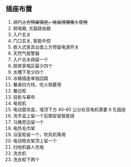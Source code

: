 ## 插座布置

1. ~~进门上方预留插座，给监控摄像头使用~~
2. 弱电箱, 光猫路由器
3. 入户玄关
4. 门口玄关, 智能中控
5. 嵌入式家具台面上方预留电源开关
6. 天然气报警器
7. 入户总水阀留一个
8. 厨房家电区最少四个
9. 水槽下至少四个
10. 冰箱插座单独回路
11. 餐桌四方线，吃火锅要用
12. 餐边柜
13. 投影与幕布
14. 电视机
15. 电动窗帘盒，墙顶下方 40-60 公分处双电机需要 6 孔插座
16. 洗手盆上留一个后期安装智能镜
17. 马桶旁边留一个
18. 电热毛巾架
19. 浴室柜留一个，吹风机等用
20. 电动晾衣架顶上留一个
21. 扫地机器人充电
22. 洗衣机
23. 洗衣柜下两个
